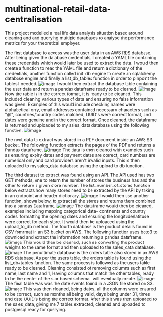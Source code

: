# multinational-retail-data-centralisation

This project modelled a real life data analysis situation based around cleaning and and querying multiple databases to analyse the performance metrics for your theoretical employer. 

The first database to access was the user data in an AWS RDS database. After being given the database credentials, I created a YAML file containing these credentials which would later be used to extract the data. I would then create a function to read the YAML file and return a dictionary of the credentials, another function called init_db_engine to create an sqlalchemy database engine and finally a list_db_tables function in order to pinpoint the tables I needed.
![image](https://github.com/OllieMountier/multinational-retail-data-centralisation/assets/116648304/c0be81e4-3f85-4d1d-9c05-8e70451cef41)
I would then extract the database table containing the user data and return a pandas dataframe ready to be cleaned.
![image](https://github.com/OllieMountier/multinational-retail-data-centralisation/assets/116648304/e7697a44-6ac8-44f2-86ec-b925b0c60688)
Now the table is in the correct format, it is ready to be cleaned. This included cleaning various types of data and ensuring no false information was given. Examples of this would include checking names were alphabetical only, email addresses contained necessary characters such as "@", countries/country codes matched, UUID's were correct format, and dates were genuine and in the correct format. Once cleaned, the dataframe is returned and uploaded to my sales_data database using the following function.
![image](https://github.com/OllieMountier/multinational-retail-data-centralisation/assets/116648304/db1752a4-1f80-4097-8310-e7a58c3554d1)

The next data to extract was stored in a PDF document inside an AWS S3 bucket. The following function extracts the pages of the PDF and returns a Pandas dataframe.
![image](https://github.com/OllieMountier/multinational-retail-data-centralisation/assets/116648304/e02ec2a8-ca76-47c0-b91d-148f072515cb)
The data is then cleaned with examples such as ensuring expiry dates and payment dates are correct, card numbers are numerical only and card providers aren't invalid inputs. This is then uploaded to my sales_data database using the upload to db function.

The third dataset to extract was found using an API. The API used has two GET methods, one to return the number of stores the business has and the other to return a given store number. The list_number_of_stores function below extracts how many stores need to be extracted by the API by taking in an endpoint and header dictionary.
![image](https://github.com/OllieMountier/multinational-retail-data-centralisation/assets/116648304/5f0db4dd-7c9d-490e-81ee-57f1ffec584e)
I would then use another function, shown below, to extract all the stores and returns them combined into a pandas Dataframe.
![image](https://github.com/OllieMountier/multinational-retail-data-centralisation/assets/116648304/b0f5ef42-070b-4c53-907e-e56402712342)
The dataframe would then be cleaned, examples including mapping categorical data- continents and country codes, formatting the opening dates and ensuring the longitude\latitude were correct for each store.
It would then be uploaded using the upload_to_db method.
The fourth database is the product details found in CSV fomrmat in an S3 bucket on AWS. The following function uses boto3 to download and extract the information returning a pandas dataframe.
![image](https://github.com/OllieMountier/multinational-retail-data-centralisation/assets/116648304/e2ac082c-ca25-45c3-8fec-f7cdcdd82349)
This would then be cleaned, such as converting the product weights to the same format and then uploaded to the sales_data database.
![image](https://github.com/OllieMountier/multinational-retail-data-centralisation/assets/116648304/25af6fc4-3722-4ac4-a1ad-460f76f22054)
The penultimate database is the orders table also stored in an AWS RDS database. As per the users table, the orders table is found using the list_db+tables function. The same process is followed as the users table ready to be cleaned. Cleaning consisted of removing columns such as first name, last name and 1, leaving columns that match the other tables, ready to be the center of the star based schema I will eventually create.
![image](https://github.com/OllieMountier/multinational-retail-data-centralisation/assets/116648304/5ff367af-98a1-47a0-882e-d534e37c4592)
The final table was was the date events found in a JSON file stored on S3. 
![image](https://github.com/OllieMountier/multinational-retail-data-centralisation/assets/116648304/e20bb0ae-dcc3-434e-907f-646a5bece612)
This was then cleaned, being dates, all the columns were ensured to be correct, such as months all being valid, days being under 31, times and date UUID's being the correct format.
After this it was then uploaded to the sales_data, giving me 7 tables extracted, cleaned and uploaded to postgresql ready for querying.




